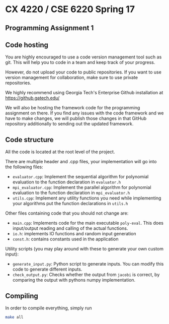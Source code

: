 CX 4220 / CSE 6220 Spring 17
============================

Programming Assignment 1
------------------------

## Code hosting

You are highly encouraged to use a code version management tool such as git.
This will help you to code in a team and keep track of your progress.

However, do not upload your code to public repositories. If you want to use
version management for collaboration, make sure to use private repositories.

We highly recommend using Georgia Tech's Enterprise Github installation at
https://github.gatech.edu/

We will also be hosting the framework code for the programming assignment on
there.  If you find any issues with the code framework and we have to make
changes, we will publish those changes in that GitHub repository additionally to
sending out the updated framework.

## Code structure

All the code is located at the root level of the project.

There are multiple header and .cpp files, your implementation will go
into the following files:

- `evaluator.cpp`: Implement the sequential algorithm for polynomial evaluation
  to the function declaration in `evaluator.h`
- `mpi_evaluator.cpp`: Implement the parallel algorithm for polynomial evaluation
  to the function declaration in `mpi_evaluator.h`
- `utils.cpp`: Implement any utility functions you need while implementing your
  algorithms put the function declarations in `utils.h`

Other files containing code that you should not change are:

- `main.cpp`: Implements code for the main executable `poly-eval`. This does
  input/output reading and calling of the actual functions.
- `io.h`: implements IO functions and random input generation
- `const.h`: contains constants used in the application

Utility scripts (you may play around with these to generate your own custom
input):

- `generate_input.py`: Python script to generate inputs. You can modify this
  code to generate different inputs.
- `check_output.py`: Checks whether the output from `jacobi` is correct, by
  comparing the output with pythons numpy implementation.


## Compiling

In order to compile everything, simply run
```sh
make all
```



